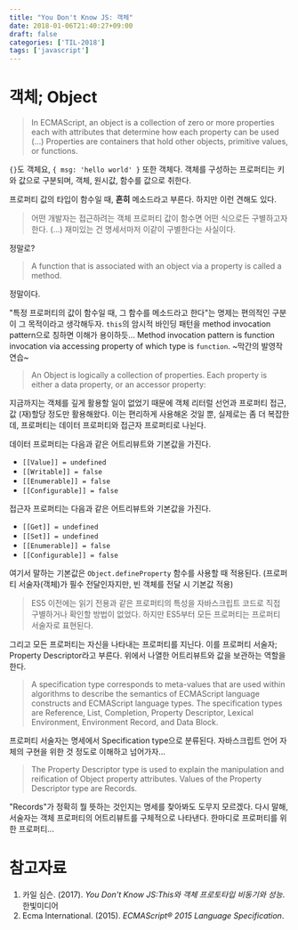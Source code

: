 ```yaml
---
title: "You Don't Know JS: 객체"
date: 2018-01-06T21:40:27+09:00
draft: false
categories: ['TIL-2018']
tags: ['javascript']
---
```


# 객체; Object

> In ECMAScript, an object is a collection of zero or more properties each with attributes that determine how each property can be used (...) Properties are containers that hold other objects, primitive values, or functions.

`{}`도 객체요, `{ msg: 'hello world' }` 또한 객체다. 객체를 구성하는 프로퍼티는 키와 값으로 구분되며, 객체, 원시값, 함수를 값으로 취한다.

프로퍼티 값의 타입이 함수일 때, **흔히** 메소드라고 부른다. 하지만 이런 견해도 있다.

> 어떤 개발자는 접근하려는 객체 프로퍼티 값이 함수면 어떤 식으로든 구별하고자 한다. (...) 재미있는 건 명세서마저 이같이 구별한다는 사실이다.

정말로?

> A function that is associated with an object via a property is called a method.

정말이다.

"특정 프로퍼티의 값이 함수일 때, 그 함수를 메소드라고 한다"는 명제는 편의적인 구분이 그 목적이라고 생각해두자. `this`의 암시적 바인딩 패턴을 method invocation pattern으로 칭하면 이해가 용이하듯... Method invocation pattern is function invocation via accessing property of which type is `function`. ~막간의 발영작연습~

> An Object is logically a collection of properties. Each property is either a data property, or an accessor property:

지금까지는 객체를 깊게 활용할 일이 없었기 때문에 객체 리터럴 선언과 프로퍼티 접근, 값 (재)할당 정도만 활용해왔다. 이는 편리하게 사용해온 것일 뿐, 실제로는 좀 더 복잡한데, 프로퍼티는 데이터 프로퍼티와 접근자 프로퍼티로 나뉜다.

데이터 프로퍼티는 다음과 같은 어트리뷰트와 기본값을 가진다.

* `[[Value]] = undefined`
* `[[Writable]] = false`
* `[[Enumerable]] = false`
* `[[Configurable]] = false`

접근자 프로퍼티는 다음과 같은 어트리뷰트와 기본값을 가진다.

* `[[Get]] = undefined`
* `[[Set]] = undefined`
* `[[Enumerable]] = false`
* `[[Configurable]] = false`

여기서 말하는 기본값은 `Object.defineProperty` 함수를 사용할 때 적용된다. (프로퍼티 서술자(객체)가 필수 전달인자지만, 빈 객체를 전달 시 기본값 적용)

> ES5 이전에는 읽기 전용과 같은 프로퍼티의 특성을 자바스크립트 코드로 직접 구별하거나 확인할 방법이 없었다. 하지만 ES5부터 모든 프로퍼티는 프로퍼티 서술자로 표현된다.

그리고 모든 프로퍼티는 자신을 나타내는 프로퍼티를 지닌다. 이를 프로퍼티 서술자; Property Descriptor라고 부른다. 위에서 나열한 어트리뷰트와 값을 보관하는 역할을 한다.

> A specification type corresponds to meta-values that are used within algorithms to describe the semantics of ECMAScript language constructs and ECMAScript language types. The specification types are Reference, List, Completion, Property Descriptor, Lexical Environment, Environment Record, and Data Block.

프로퍼티 서술자는 명세에서 Specification type으로 분류된다. 자바스크립트 언어 자체의 구현을 위한 것 정도로 이해하고 넘어가자...

> The Property Descriptor type is used to explain the manipulation and reification of Object property attributes. Values of the Property Descriptor type are Records.

"Records"가 정확히 뭘 뜻하는 것인지는 명세를 찾아봐도 도무지 모르겠다. 다시 말해, 서술자는 객체 프로퍼티의 어트리뷰트를 구체적으로 나타낸다. 한마디로 프로퍼티를 위한 프로퍼티...

# 참고자료

1. 카일 심슨. (2017). *You Don't Know JS:This와 객체 프로토타입 비동기와 성능*. 한빛미디어
2. Ecma International. (2015). *ECMAScript® 2015 Language Specification*.